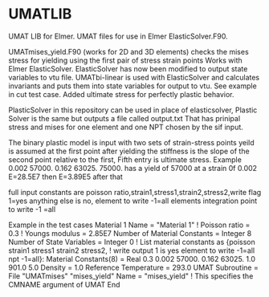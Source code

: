 # UMATLIB
UMAT LIB for Elmer. 
UMAT files for use in Elmer ElasticSolver.F90.
   
  UMATmises_yield.F90 (works for 2D and 3D elements) checks the mises stress for yielding using the first pair of stress strain points
Works with Elmer ElasticSolver.
ElasticSolver has now been modified to output state variables to vtu file.
UMATbi-linear is used with ElasticSolver and calculates invariants and puts them into state variables for output to vtu.
See example in cut test case.  Added ultimate stress for perfectly plastic behavior.

PlasticSolver in this repository can be used in place of elasticsolver, Plastic Solver is the same but outputs a file called output.txt
That has prinipal stress and mises for one element and one NPT chosen by the sif input.

The binary plastic model is input with two sets of strain-stress points yeild is assumed at the first point
after yielding the stiffness is the slope of the second point relative to the first, Fifth entry is ultimate stress.
Example
0.002 57000. 0.162 63025. 75000.
has a yield of 57000 at a strain 0f 0.002 E=28.5E7 then E=3.89E5 after that

full input constants are poisson ratio,strain1,stress1,strain2,stress2,write flag
1=yes anything else is no, element to write -1=all elements
integration point to write -1 =all


Example in the test cases
Material 1
Name = "Material 1"
!  Poisson ratio = 0.3
!  Youngs modulus = 2.85E7
Number of Material Constants = Integer 8
Number of State Variables = Integer 0
! List material constants as {poisson strain1 stress1 strain2 stress2,
!  write output 1 is yes element to write -1=all npt -1=all}:
Material Constants(8) = Real 0.3 0.002 57000. 0.162 63025. 1.0 901.0 5.0
Density = 1.0
Reference Temperature = 293.0
UMAT Subroutine = File "UMATmises" "mises_yield"
Name = "mises_yield"  ! This specifies the CMNAME argument of UMAT
End
